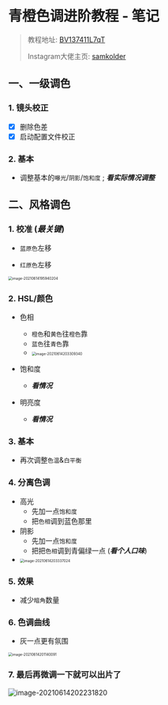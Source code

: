 # 青橙色调进阶教程 - 笔记

> 教程地址: [BV137411L7qT](https://www.bilibili.com/video/BV137411L7qT)
>
> Instagram大佬主页: [samkolder](https://www.instagram.com/samkolder)

## 一、一级调色

### 1. 镜头校正

- [x] 删除色差
- [x] 启动配置文件校正

### 2. 基本

- 调整基本的`曝光`/`阴影`/`饱和度` ; ***看实际情况调整***

## 二、风格调色

### 1. 校准 (*最关键*)

- `蓝原色`左移

- `红原色`左移

<img src="https://cdn.jsdelivr.net/gh/ihatebeans/images@main/img/image-20210614195940204.png" alt="image-20210614195940204" style="zoom:50%;" />

### 2. HSL/颜色

- 色相

  - `橙色`和`黄色`往`橙色`靠
  - `蓝色`往`青色`靠
  - <img src="https://cdn.jsdelivr.net/gh/ihatebeans/images@main/img/image-20210614203309340.png" alt="image-20210614203309340" style="zoom:50%;" />

- 饱和度

  - ***看情况***

- 明亮度

  - ***看情况***

  

### 3. 基本

- 再次调整`色温`&`白平衡`

### 4. 分离色调

- 高光
  - 先加一点`饱和度`
  - 把`色相`调到蓝色那里
- 阴影
  - 先加一点`饱和度`
  - 把把`色相`调到青偏绿一点 (***看个人口味***)
- <img src="https://cdn.jsdelivr.net/gh/ihatebeans/images@main/img/image-20210614203337024.png" alt="image-20210614203337024" style="zoom:50%;" />

### 5. 效果

- 减少`暗角`数量

### 6. 色调曲线

- 灰一点更有氛围

<img src="https://cdn.jsdelivr.net/gh/ihatebeans/images@main/img/image-20210614201140091.png" alt="image-20210614201140091" style="zoom:50%;" />

### 7. 最后再微调一下就可以出片了

![image-20210614202231820](https://cdn.jsdelivr.net/gh/ihatebeans/images@main/img/image-20210614202231820.png)

